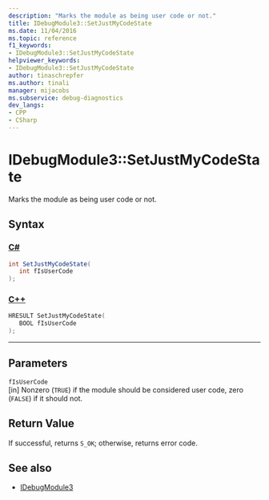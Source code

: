 ```yaml
---
description: "Marks the module as being user code or not."
title: IDebugModule3::SetJustMyCodeState
ms.date: 11/04/2016
ms.topic: reference
f1_keywords:
- IDebugModule3::SetJustMyCodeState
helpviewer_keywords:
- IDebugModule3::SetJustMyCodeState
author: tinaschrepfer
ms.author: tinali
manager: mijacobs
ms.subservice: debug-diagnostics
dev_langs:
- CPP
- CSharp
---
```

# IDebugModule3::SetJustMyCodeState

Marks the module as being user code or not.

## Syntax

### [C#](#tab/csharp)
```csharp
int SetJustMyCodeState(
   int fIsUserCode
);
```
### [C++](#tab/cpp)
```cpp
HRESULT SetJustMyCodeState(
   BOOL fIsUserCode
);
```
---

## Parameters
`fIsUserCode`\
[in] Nonzero (`TRUE`) if the module should be considered user code, zero (`FALSE`) if it should not.

## Return Value
 If successful, returns `S_OK`; otherwise, returns error code.

## See also
- [IDebugModule3](../../../extensibility/debugger/reference/idebugmodule3.md)
